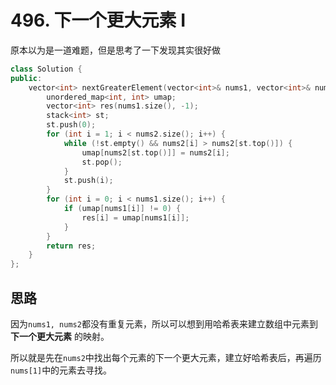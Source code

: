# 496. 下一个更大元素 I
原本以为是一道难题，但是思考了一下发现其实很好做
```c++
class Solution {
public:
    vector<int> nextGreaterElement(vector<int>& nums1, vector<int>& nums2) {
        unordered_map<int, int> umap;
        vector<int> res(nums1.size(), -1);
        stack<int> st;
        st.push(0);
        for (int i = 1; i < nums2.size(); i++) {
            while (!st.empty() && nums2[i] > nums2[st.top()]) {
                umap[nums2[st.top()]] = nums2[i];
                st.pop();
            }
            st.push(i);
        }
        for (int i = 0; i < nums1.size(); i++) {
            if (umap[nums1[i]] != 0) {
                res[i] = umap[nums1[i]];
            }
        }
        return res;
    }
};
```

## 思路
因为`nums1, nums2`都没有重复元素，所以可以想到用哈希表来建立数组中元素到 **下一个更大元素** 的映射。

所以就是先在`nums2`中找出每个元素的下一个更大元素，建立好哈希表后，再遍历`nums[1]`中的元素去寻找。  